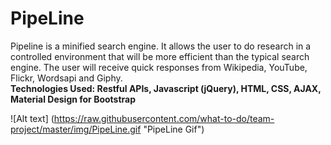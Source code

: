 # PipeLine

Pipeline is a minified search engine.  It allows the user to do research in a controlled environment that will be more efficient than the typical search engine.  The user will receive quick responses from Wikipedia, YouTube, Flickr, Wordsapi and Giphy.  
**Technologies Used: Restful APIs, Javascript (jQuery), HTML, CSS, AJAX, Material Design for Bootstrap** 


![Alt text] (https://raw.githubusercontent.com/what-to-do/team-project/master/img/PipeLine.gif "PipeLine Gif")
